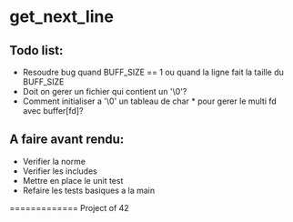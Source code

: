 get_next_line
=============

Todo list:
----------
- Resoudre bug quand BUFF_SIZE == 1 ou quand la ligne fait la taille du BUFF_SIZE
- Doit on gerer un fichier qui contient un '\0'?
- Comment initialiser a '\0' un tableau de char * pour gerer le multi fd avec buffer[fd]?

A faire avant rendu:
--------------------
- Verifier la norme
- Verifier les includes
- Mettre en place le unit test
- Refaire les tests basiques a la main

=============
Project of 42
